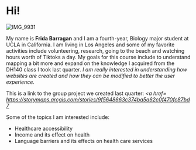 <h1> Hi! </h1>

![IMG_9931](https://user-images.githubusercontent.com/77029932/113387068-682e8000-9340-11eb-915d-f5036beb33c4.jpg) 

<p> My name is <b>Frida Barragan</b> and I am a fourth-year, Biology major student at UCLA in California. I am living in Los Angeles and some of my favorite activities include volunteering, research, going to the beach and watching hours worth of Tiktoks a day. My goals for this course include to understand mapping a bit more and expand on the knowledge I acquired from the DH140 class I took last quarter.<i> I am really interested in understanding how websites are created and how they can be modified to better the user experience.</i></p>

This is a link to the group project we created last quarter: <i> <a href= https://storymaps.arcgis.com/stories/9f5648663c374ba5a62c0f470fc87bd7 </a> </i>

Some of the topics I am interested include: 
<ul>
  <li> Healthcare accessibility </li>
  <li> Income and its effect on health </li>
  <li> Language barriers and its effects on health care services </li>
